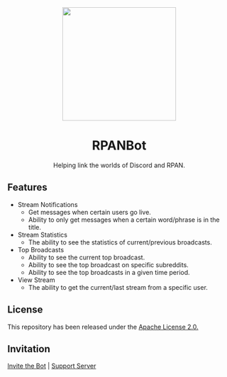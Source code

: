 <div align="center">
  <img width="256" src="https://i.imgur.com/Ayj5squ.png">
  <h1>RPANBot</h1>
  <p>Helping link the worlds of Discord and RPAN.</p>
</div>

## Features
* Stream Notifications
  * Get messages when certain users go live.
  * Ability to only get messages when a certain word/phrase is in the title.
* Stream Statistics
  * The ability to see the statistics of current/previous broadcasts.
* Top Broadcasts
  * Ability to see the current top broadcast.
  * Ability to see the top broadcast on specific subreddits.
  * Ability to see the top broadcasts in a given time period.
* View Stream
  * The ability to get the current/last stream from a specific user.

## License
This repository has been released under the [Apache License 2.0.](https://github.com/RPANBot/RPANBot/blob/master/LICENSE)

## Invitation
[Invite the Bot](https://discord.com/api/oauth2/authorize?client_id=710945234892095559&permissions=224256&scope=bot) | [Support Server](https://discord.gg/DfBp4x4)
